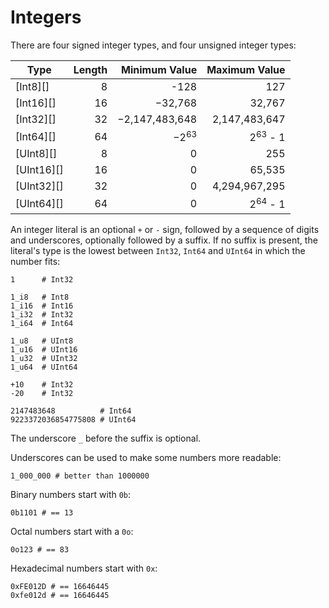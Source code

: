 # Integers

There are four signed integer types, and four unsigned integer types:

| Type | Length  | Minimum Value | Maximum Value |
| ---------- | -----------: | -----------: |-----------: |
| [Int8][]  | 8       | -128 | 127 |
| [Int16][]  | 16 | −32,768 | 32,767 |
| [Int32][] | 32  | −2,147,483,648 | 2,147,483,647 |
| [Int64][]   |  64 | −2<sup>63</sup> | 2<sup>63</sup> - 1 |
| [UInt8][] | 8 |  0 | 255 |
| [UInt16][] | 16 | 0 | 65,535 |
| [UInt32][] | 32 |  0 | 4,294,967,295 |
| [UInt64][] | 64 | 0 | 2<sup>64</sup> - 1 |

An integer literal is an optional `+` or `-` sign, followed by
a sequence of digits and underscores, optionally followed by a suffix.
If no suffix is present, the literal's type is the lowest between `Int32`, `Int64` and `UInt64`
in which the number fits:

```crystal
1      # Int32

1_i8   # Int8
1_i16  # Int16
1_i32  # Int32
1_i64  # Int64

1_u8   # UInt8
1_u16  # UInt16
1_u32  # UInt32
1_u64  # UInt64

+10    # Int32
-20    # Int32

2147483648          # Int64
9223372036854775808 # UInt64
```

The underscore `_` before the suffix is optional.

Underscores can be used to make some numbers more readable:

```crystal
1_000_000 # better than 1000000
```

Binary numbers start with `0b`:

```crystal
0b1101 # == 13
```

Octal numbers start with a `0o`:

```crystal
0o123 # == 83
```

Hexadecimal numbers start with `0x`:

```crystal
0xFE012D # == 16646445
0xfe012d # == 16646445
```
